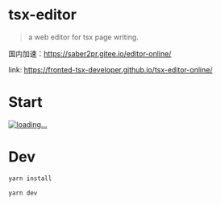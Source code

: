 # tsx-editor

> a web editor for tsx page writing.

国内加速：https://saber2pr.gitee.io/editor-online/

link: https://fronted-tsx-developer.github.io/tsx-editor-online/

# Start

[![loading...](https://fronted-tsx-developer.github.io/samples/other/tsx-editor.webp)](https://fronted-tsx-developer.github.io/tsx-editor-online/)

# Dev

```bash
yarn install

yarn dev
```
